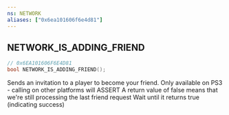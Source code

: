 ```yaml
---
ns: NETWORK
aliases: ["0x6ea101606f6e4d81"]
---
```

## NETWORK_IS_ADDING_FRIEND

```c
// 0x6EA101606F6E4D81
bool NETWORK_IS_ADDING_FRIEND();
```

Sends an invitation to a player to become your friend. Only available on PS3 - calling on other platforms will ASSERT A return value of false means that we're still processing the last friend request Wait until it returns true (indicating success)

